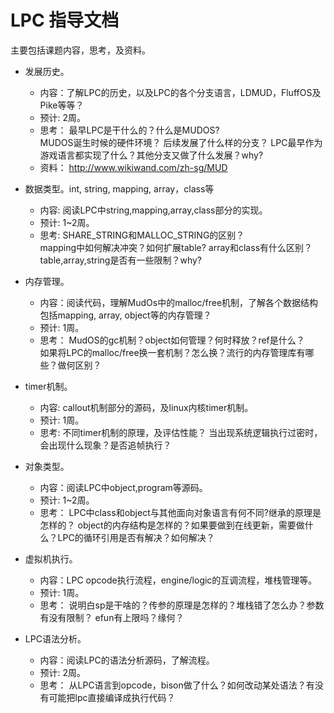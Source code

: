 # LPC 指导文档 #

主要包括课题内容，思考，及资料。

+ 发展历史。
  - 内容：了解LPC的历史，以及LPC的各个分支语言，LDMUD，FluffOS及Pike等等？
  - 预计: 2周。
  - 思考：
    最早LPC是干什么的？什么是MUDOS?  
    MUDOS诞生时候的硬件环境？ 
    后续发展了什么样的分支？ 
    LPC最早作为游戏语言都实现了什么？其他分支又做了什么发展？why?  
  - 资料：
    http://www.wikiwand.com/zh-sg/MUD
   
+ 数据类型。int, string, mapping, array，class等
  - 内容: 阅读LPC中string,mapping,array,class部分的实现。
  - 预计: 1~2周。
  - 思考: 
    SHARE_STRING和MALLOC_STRING的区别？  
    mapping中如何解决冲突？如何扩展table? array和class有什么区别？table,array,string是否有一些限制？why?

+ 内存管理。
  - 内容：阅读代码，理解MudOs中的malloc/free机制，了解各个数据结构包括mapping, array, object等的内存管理？
  - 预计: 1周。
  - 思考：
    MudOS的gc机制？object如何管理？何时释放？ref是什么？  
    如果将LPC的malloc/free换一套机制？怎么换？流行的内存管理库有哪些？做何区别？

+ timer机制。
  - 内容: callout机制部分的源码，及linux内核timer机制。
  - 预计: 1周。
  - 思考: 
    不同timer机制的原理，及评估性能？ 
    当出现系统逻辑执行过密时，会出现什么现象？是否追帧执行？

+ 对象类型。
  - 内容：阅读LPC中object,program等源码。
  - 预计: 1~2周。
  - 思考：
    LPC中class和object与其他面向对象语言有何不同?继承的原理是怎样的？ 
    object的内存结构是怎样的？如果要做到在线更新，需要做什么？LPC的循环引用是否有解决？如何解决？

+ 虚拟机执行。
  - 内容：LPC opcode执行流程，engine/logic的互调流程，堆栈管理等。
  - 预计: 1周。
  - 思考：
    说明白sp是干啥的？传参的原理是怎样的？堆栈错了怎么办？参数有没有限制？ 
    efun有上限吗？缘何？ 

+ LPC语法分析。
  - 内容：阅读LPC的语法分析源码，了解流程。
  - 预计: 2周。
  - 思考：
    从LPC语言到opcode，bison做了什么？如何改动某处语法？有没有可能把lpc直接编译成执行代码？
